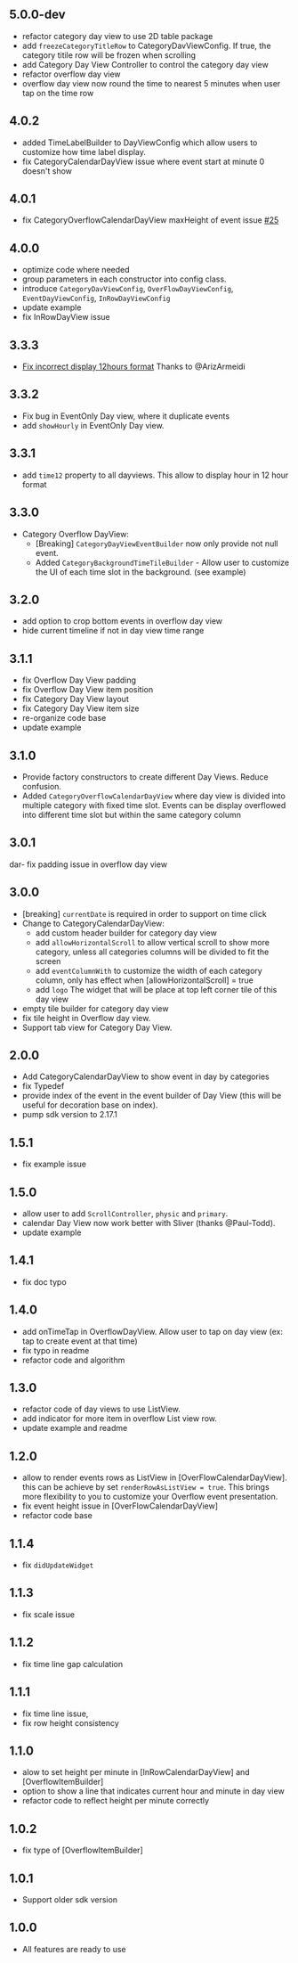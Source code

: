 ## 5.0.0-dev

- refactor category day view to use 2D table package
- add `freezeCategoryTitleRow` to CategoryDavViewConfig. If true, the category titile row will be frozen when scrolling
- add Category Day View Controller to control the category day view
- refactor overflow day view
- overflow day view now round the time to nearest 5 minutes when user tap on the time row

## 4.0.2

- added TimeLabelBuilder to DayViewConfig which allow users to customize how time label display.
- fix CategoryCalendarDayView issue where event start at minute 0 doesn't show

## 4.0.1

- fix CategoryOverflowCalendarDayView maxHeight of event issue [#25](https://github.com/samderlust/calendar_day_view/issues/25)

## 4.0.0

- optimize code where needed
- group parameters in each constructor into config class.
- introduce `CategoryDavViewConfig`, `OverFlowDayViewConfig`, `EventDayViewConfig`, `InRowDayViewConfig`
- update example
- fix InRowDayView issue

## 3.3.3

- [Fix incorrect display 12hours format](https://github.com/samderlust/calendar_day_view/issues/27) Thanks to @ArizArmeidi

## 3.3.2

- Fix bug in EventOnly Day view, where it duplicate events
- add `showHourly` in EventOnly Day view.

## 3.3.1

- add `time12` property to all dayviews. This allow to display hour in 12 hour format

## 3.3.0

- Category Overflow DayView:
  - [Breaking] `CategoryDayViewEventBuilder` now only provide not null event.
  - Added `CategoryBackgroundTimeTileBuilder` - Allow user to customize the UI of each time slot in the background. (see example)

## 3.2.0

- add option to crop bottom events in overflow day view
- hide current timeline if not in day view time range

## 3.1.1

- fix Overflow Day View padding
- fix Overflow Day View item position
- fix Category Day View layout
- fix Category Day View item size
- re-organize code base
- update example

## 3.1.0

- Provide factory constructors to create different Day Views. Reduce confusion.
- Added `CategoryOverflowCalendarDayView` where day view is divided into multiple category with fixed time slot. Events can be display overflowed into different time slot but within the same category column

## 3.0.1

dar- fix padding issue in overflow day view

## 3.0.0

- [breaking] `currentDate` is required in order to support on time click
- Change to CategoryCalendarDayView:
  - add custom header builder for category day view
  - add `allowHorizontalScroll` to allow vertical scroll to show more category, unless all categories columns will be divided to fit the screen
  - add `eventColumnWith` to customize the width of each category column, only has effect when [allowHorizontalScroll] = true
  - add `logo` The widget that will be place at top left corner tile of this day view
- empty tile builder for category day view
- fix tile height in Overflow day view.
- Support tab view for Category Day View.

## 2.0.0

- Add CategoryCalendarDayView to show event in day by categories
- fix Typedef
- provide index of the event in the event builder of Day View (this will be useful for decoration base on index).
- pump sdk version to 2.17.1

## 1.5.1

- fix example issue

## 1.5.0

- allow user to add `ScrollController`, `physic` and `primary`.
- calendar Day View now work better with Sliver (thanks @Paul-Todd).
- update example

## 1.4.1

- fix doc typo

## 1.4.0

- add onTimeTap in OverflowDayView. Allow user to tap on day view (ex: tap to create event at that time)
- fix typo in readme
- refactor code and algorithm

## 1.3.0

- refactor code of day views to use ListView.
- add indicator for more item in overflow List view row.
- update example and readme

## 1.2.0

- allow to render events rows as ListView in [OverFlowCalendarDayView].
  this can be achieve by set `renderRowAsListView = true`. This brings more flexibility to you to customize your Overflow event presentation.
- fix event height issue in [OverFlowCalendarDayView]
- refactor code base

## 1.1.4

- fix `didUpdateWidget`

## 1.1.3

- fix scale issue

## 1.1.2

- fix time line gap calculation

## 1.1.1

- fix time line issue,
- fix row height consistency

## 1.1.0

- alow to set height per minute in [InRowCalendarDayView] and [OverflowItemBuilder]
- option to show a line that indicates current hour and minute in day view
- refactor code to reflect height per minute correctly

## 1.0.2

- fix type of [OverflowItemBuilder]

## 1.0.1

- Support older sdk version

## 1.0.0

- All features are ready to use
